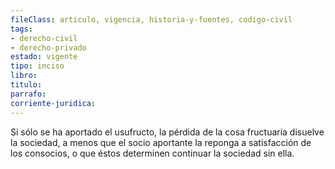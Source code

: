 ```yaml
---
fileClass: articulo, vigencia, historia-y-fuentes, codigo-civil
tags:
- derecho-civil
- derecho-privado
estado: vigente
tipo: inciso
libro:
titulo:
parrafo:
corriente-juridica:
---
```

Si sólo se ha aportado el usufructo, la pérdida de la cosa fructuaria disuelve la sociedad, a menos que el socio aportante la reponga a satisfacción de los consocios, o que éstos determinen continuar la sociedad sin ella.